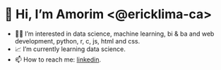 # 👋 Hi, I’m Amorim <@ericklima-ca>
- :man_technologist: I’m interested in data science, machine learning, bi & ba and web development, python, r, c, js, html and css.
- :chart_with_upwards_trend: I’m currently learning data science.
- 📫 How to reach me: <a href="https://www.linkedin.com/in/erick-lima-ca/" >linkedin</a>.

<!---
ericklima-ca/ericklima-ca is a ✨ special ✨ repository because its `README.md` (this file) appears on your GitHub profile.
You can click the Preview link to take a look at your changes.
--->
